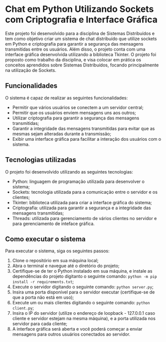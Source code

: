 # Chat em Python Utilizando Sockets com Criptografia e Interface Gráfica

Este projeto foi desenvolvido para a disciplina de Sistemas Distribuídos e tem como objetivo criar um sistema de chat distribuído que utilize sockets em Python e criptografia para garantir a segurança das mensagens transmitidas entre os usuários. Além disso, o projeto conta com uma interface gráfica desenvolvida utilizando a biblioteca Tkinter. O projeto foi proposto como trabalho da disciplina, e visa colocar em prática os conceitos aprendidos sobre Sistemas Distribuídos, focando principalmente na utilização de Sockets.

## Funcionalidades

O sistema é capaz de realizar as seguintes funcionalidades:

- Permitir que vários usuários se conectem a um servidor central;
- Permitir que os usuários enviem mensagens uns aos outros;
- Utilizar criptografia para garantir a segurança das mensagens transmitidas;
- Garantir a integridade das mensagens transmitidas para evitar que as mesmas sejam alteradas durante a transmissão;
- Exibir uma interface gráfica para facilitar a interação dos usuários com o sistema.

## Tecnologias utilizadas

O projeto foi desenvolvido utilizando as seguintes tecnologias:

- Python: linguagem de programação utilizada para desenvolver o sistema;
- Sockets: tecnologia utilizada para a comunicação entre o servidor e os clientes;
- Tkinter: biblioteca utilizada para criar a interface gráfica do sistema;
- Criptografia: utilizada para garantir a segurança e a integridade das mensagens transmitidas;
- Threads: utilizada para gerenciamento de vários clientes no servidor e para gerenciamento de inteface gráfica.

## Como executar o sistema

Para executar o sistema, siga os seguintes passos:

1. Clone o repositório em sua máquina local;
2. Abra o terminal e navegue até o diretório do projeto;
3. Certifique-se de ter o Python instalado em sua máquina, e instale as dependências do projeto digitanto o seguinte comando: `python -m pip install -r requirements.txt`;
4. Execute o servidor digitando o seguinte comando: `python server.py`;
5. Insira uma porta disponível para o servidor executar (certifique-se de que a porta não está em uso);
6. Execute um ou mais clientes digitando o seguinte comando: `python client.py`;
7. Insira o IP do servidor (utilize o endereço de loopback - 127.0.0.1 caso cliente e servidor estejam na mesma máquina), e a porta utilizada nos servidor para cada cliente;
9. A interface gráfica será aberta e você poderá começar a enviar mensagens para outros usuários conectados ao servidor.

